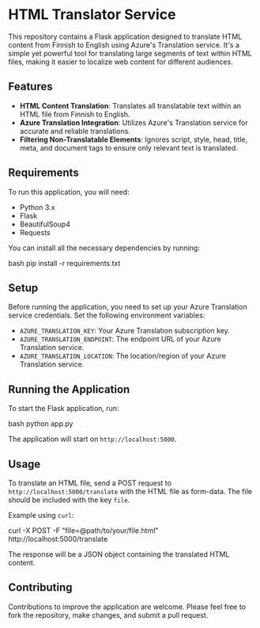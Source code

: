 # HTML Translator Service

This repository contains a Flask application designed to translate HTML content from Finnish to English using Azure's Translation service. It's a simple yet powerful tool for translating large segments of text within HTML files, making it easier to localize web content for different audiences.

## Features

- **HTML Content Translation**: Translates all translatable text within an HTML file from Finnish to English.
- **Azure Translation Integration**: Utilizes Azure's Translation service for accurate and reliable translations.
- **Filtering Non-Translatable Elements**: Ignores script, style, head, title, meta, and document tags to ensure only relevant text is translated.

## Requirements

To run this application, you will need:

- Python 3.x
- Flask
- BeautifulSoup4
- Requests

You can install all the necessary dependencies by running:

bash
pip install -r requirements.txt


## Setup

Before running the application, you need to set up your Azure Translation service credentials. Set the following environment variables:

- `AZURE_TRANSLATION_KEY`: Your Azure Translation subscription key.
- `AZURE_TRANSLATION_ENDPOINT`: The endpoint URL of your Azure Translation service.
- `AZURE_TRANSLATION_LOCATION`: The location/region of your Azure Translation service.

## Running the Application

To start the Flask application, run:

bash
python app.py


The application will start on `http://localhost:5000`.

## Usage

To translate an HTML file, send a POST request to `http://localhost:5000/translate` with the HTML file as form-data. The file should be included with the key `file`.

Example using `curl`:

curl -X POST -F "file=@path/to/your/file.html" http://localhost:5000/translate


The response will be a JSON object containing the translated HTML content.

## Contributing

Contributions to improve the application are welcome. Please feel free to fork the repository, make changes, and submit a pull request.

